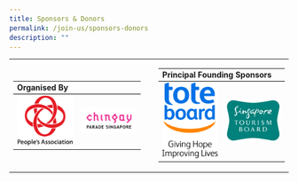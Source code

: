```yaml
---
title: Sponsors & Donors
permalink: /join-us/sponsors-donors
description: ""
---
```

<table border="0">
        <tr>
            <td>
                <table border="0" width="100%">
                    <tr>
                        <td colspan="2" style="border-bottom: 1px solid black;"><b>Organised By</b></td>
                    </tr>
                    <tr>
                        <td><img src="/images/Sponsors%20&%20Donors/pa-14-october-2019-18-19-28.png" alt="People's Association" style="width:161px;" /></td>
                        <td><img src="/images/Sponsors%20&%20Donors/chingay-(black)-31-october-2021-11-10-19.png" alt="Chingay Parade Singapore" style="width:161px;" /></td>
                    </tr>
                </table>
            </td>
            <td>&nbsp;</td>
            <td>
                <table border="0">
                    <tr>
                        <td colspan="2" style="border-bottom: 1px solid black;"><b>Principal Founding Sponsors</b></td>
                    </tr>
                    <tr>
                        <td><img src="/images/Sponsors%20&%20Donors/tote-board-23-october-2019-17-24-12.jpg" alt="Giving Hope Improving Lives" style="width:161px;" /></td>
                        <td><img src="/images/Sponsors%20&%20Donors/singapore-tourism-board-14-october-2019-18-29-42.png" alt="Singapore Tourism Board" style="width:161px;" /></td>
                    </tr>
                </table>
            </td>
        </tr>
    </table>